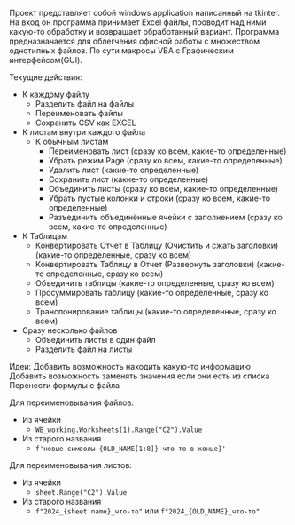 Проект представляет собой windows application написанный на tkinter. На вход он программа принимает Excel файлы, проводит над ними какую-то обработку и возвращает обработанный вариант.
Программа предназначается для облегчения офисной работы с множеством однотипных файлов. По сути макросы VBA с Графическим интерфейсом(GUI).

Текущие действия:

- К каждому файлу
  - Разделить файл на файлы
  - Переименовать файлы
  - Сохранить CSV как EXCEL
- К листам внутри каждого файла
  - К обычным листам
    - Переименовать лист (сразу ко всем, какие-то определенные)
    - Убрать режим Page (сразу ко всем, какие-то определенные)
    - Удалить лист (какие-то определенные)
    - Сохранить лист (какие-то определенные)
    - Объединить листы (сразу ко всем, какие-то определенные)
    - Убрать пустые колонки и строки (сразу ко всем, какие-то определенные)
    - Разъединить объединённые ячейки с заполнением (сразу ко всем, какие-то определенные)
- К Таблицам
  - Конвертировать Отчет в Таблицу (Очистить и сжать заголовки) (какие-то определенные, сразу ко всем)
  - Конвертировать Таблицу в Отчет (Развернуть заголовки) (какие-то определенные, сразу ко всем)
  - Объединить таблицы (какие-то определенные, сразу ко всем)
  - Просуммировать таблицу (какие-то определенные, сразу ко всем)
  - Транспонирование таблицы (какие-то определенные, сразу ко всем)
- Сразу несколько файлов
  - Объединить листы в один файл
  - Разделить файл на листы

Идеи:
Добавить возможность находить какую-то информацию
Добавить возможность заменять значения если они есть из списка
Перенести формулы с файла

Для переименовывания файлов:

- Из ячейки
  - `WB_working.Worksheets(1).Range("C2").Value`
- Из старого названия
  - `f'новые символы {OLD_NAME[1:8]} что-то в конце}'`

Для переименовывания листов:

- Из ячейки
  - `sheet.Range("C2").Value`
- Из старого названия
  - `f"2024_{sheet.name}_что-то"` или `f"2024_{OLD_NAME}_что-то"`
